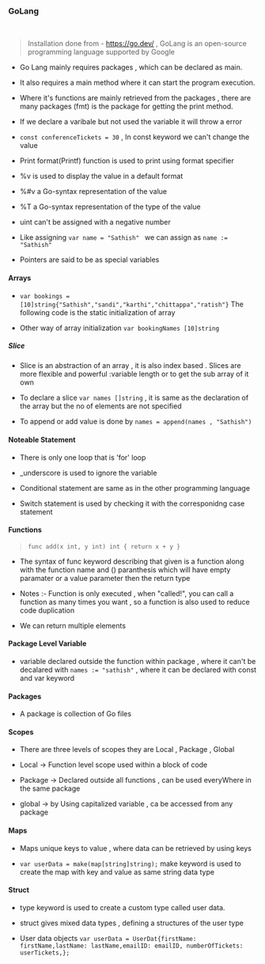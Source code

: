 ### GoLang

<br/>

> Installation done from - https://go.dev/ , GoLang is an open-source programming language supported by Google

- Go Lang mainly requires packages , which can be declared as main.

- It also requires a main method where it can start the program execution.

- Where it's functions are mainly retrieved from the packages , there are many packages (fmt) is the package for getting the print method.

- If we declare a varibale but not used the variable it will throw a error

- `const conferenceTickets = 30` , In const keyword we can't change the value

- Print format(Printf) function is used to print using format specifier

- %v is used to display the value in a default format

- %#v a Go-syntax representation of the value

- %T a Go-syntax representation of the type of the value

- uint can't be assigned with a negative number

- Like assigning `var name = "Sathish" ` we can assign as `name := "Sathish"`

- Pointers are said to be as special variables
  <br />

#### Arrays

- `var bookings = [10]string{"Sathish","sandi","karthi","chittappa","ratish"}` The following code is the static initialization of array

- Other way of array initialization `var bookingNames [10]string`
  <br />

##### Slice

- Slice is an abstraction of an array , it is also index based . Slices are more flexible and powerful :variable length or to get the sub array of it own

- To declare a slice `var names []string` , it is same as the declaration of the array but the no of elements are not specified

- To append or add value is done by `names = append(names , "Sathish")`

#### Noteable Statement

- There is only one loop that is 'for' loop

- \_underscore is used to ignore the variable

- Conditional statement are same as in the other programming language

- Switch statement is used by checking it with the corresponidng case statement

#### Functions

> `func add(x int, y int) int { return x + y }`

- The syntax of func keyword describing that given is a function along with the function name and () paranthesis which will have empty paramater or a value parameter then the return type

- Notes :- Function is only executed , when "called!",
  you can call a function as many times you want , so a function is also used to reduce code duplication

- We can return multiple elements

#### Package Level Variable

- variable declared outside the function within package , where it can't be decalared with `names := "sathish"` , where it can be declared with const and var keyword

#### Packages

- A package is collection of Go files

#### Scopes

- There are three levels of scopes they are Local , Package , Global

- Local -> Function level scope used within a block of code

- Package -> Declared outside all functions , can be used everyWhere in the same package

- global -> by Using capitalized variable , ca be accessed from any package

#### Maps

- Maps unique keys to value , where data can be retrieved by using keys

- `var userData = make(map[string]string);` make keyword is used to create the map with key and value as same string data type

#### Struct

- type keyword is used to create a custom type called user data.

- struct gives mixed data types , defining a structures of the user type

- User data objects `var userData = UserDat{firstName: firstName,lastName: lastName,emailID: emailID,
numberOfTickets: userTickets,};`
